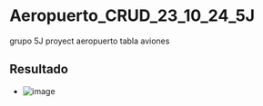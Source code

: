 # Aeropuerto_CRUD_23_10_24_5J
 grupo 5J proyect aeropuerto tabla aviones 
## Resultado
- ![image](https://github.com/user-attachments/assets/1c2f549c-f49a-47d6-ae81-f1b342885237)
